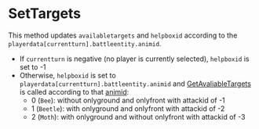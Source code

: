 # SetTargets
This method updates `availabletargets` and `helpboxid` according to the `playerdata[currentturn].battleentity.animid`.

- If `currentturn` is negative (no player is currently selected), `helpboxid` is set to -1
- Otherwise, `helpboxid` is set to `playerdata[currentturn].battleentity.animid` and [GetAvaliableTargets](GetAvaliableTargets.md) is called according to that [animid](../../Enums%20and%20IDs/AnimIDs.md):
    - 0 (`Bee`): without onlyground and onlyfront with attackid of -1
    - 1 (`Beetle`): with onlyground and onlyfront with attackid of -2
    - 2 (`Moth`): with onlyground and without onlyfront with attackid of -3